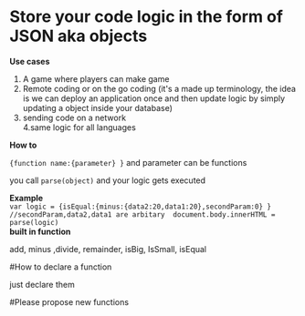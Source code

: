 <h1>                                          Store your code logic in the form of JSON aka objects                                  </h1>

<b>Use cases</b>

  1. A game where players can make game<br>
  2. Remote coding or on the go coding (it's a made up terminology, the idea is we can deploy an application once and then update logic by simply updating a object inside your database)
  3. sending code on a network<br>
  4.same logic for all languages
  
<b>How to</b><br>

``{function name:{parameter} }`` and parameter can be functions <br>

you call ``parse(object)`` and your logic gets executed
  
    
<b>Example</b><br>
``var logic = {isEqual:{minus:{data2:20,data1:20},secondParam:0} } //secondParam,data2,data1 are arbitary 
document.body.innerHTML = parse(logic)
``
<br>
<b>built in function</b><br>

add, minus ,divide, remainder, isBig, IsSmall, isEqual

#How to declare a function

just declare them

#Please propose new functions
